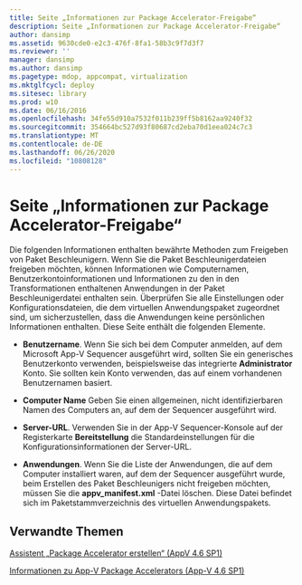 ```yaml
---
title: Seite „Informationen zur Package Accelerator-Freigabe“
description: Seite „Informationen zur Package Accelerator-Freigabe“
author: dansimp
ms.assetid: 9630cde0-e2c3-476f-8fa1-58b3c9f7d3f7
ms.reviewer: ''
manager: dansimp
ms.author: dansimp
ms.pagetype: mdop, appcompat, virtualization
ms.mktglfcycl: deploy
ms.sitesec: library
ms.prod: w10
ms.date: 06/16/2016
ms.openlocfilehash: 34fe55d910a7532f011b239ff5b8162aa9240f32
ms.sourcegitcommit: 354664bc527d93f80687cd2eba70d1eea024c7c3
ms.translationtype: MT
ms.contentlocale: de-DE
ms.lasthandoff: 06/26/2020
ms.locfileid: "10808128"
---
```

# Seite „Informationen zur Package Accelerator-Freigabe“


Die folgenden Informationen enthalten bewährte Methoden zum Freigeben von Paket Beschleunigern. Wenn Sie die Paket Beschleunigerdateien freigeben möchten, können Informationen wie Computernamen, Benutzerkontoinformationen und Informationen zu den in den Transformationen enthaltenen Anwendungen in der Paket Beschleunigerdatei enthalten sein. Überprüfen Sie alle Einstellungen oder Konfigurationsdateien, die dem virtuellen Anwendungspaket zugeordnet sind, um sicherzustellen, dass die Anwendungen keine persönlichen Informationen enthalten. Diese Seite enthält die folgenden Elemente.

-   **Benutzername**. Wenn Sie sich bei dem Computer anmelden, auf dem Microsoft App-V Sequencer ausgeführt wird, sollten Sie ein generisches Benutzerkonto verwenden, beispielsweise das integrierte **Administrator** Konto. Sie sollten kein Konto verwenden, das auf einem vorhandenen Benutzernamen basiert.

-   **Computer Name** Geben Sie einen allgemeinen, nicht identifizierbaren Namen des Computers an, auf dem der Sequencer ausgeführt wird.

-   **Server-URL**. Verwenden Sie in der App-V Sequencer-Konsole auf der Registerkarte **Bereitstellung** die Standardeinstellungen für die Konfigurationsinformationen der Server-URL.

-   **Anwendungen**. Wenn Sie die Liste der Anwendungen, die auf dem Computer installiert waren, auf dem der Sequencer ausgeführt wurde, beim Erstellen des Paket Beschleunigers nicht freigeben möchten, müssen Sie die **appv\_manifest.xml** -Datei löschen. Diese Datei befindet sich im Paketstammverzeichnis des virtuellen Anwendungspakets.

## Verwandte Themen


[Assistent „Package Accelerator erstellen“ (AppV 4.6 SP1)](create-package-accelerator-wizard--appv-46-sp1-.md)

[Informationen zu App-V Package Accelerators (App-V 4.6 SP1)](about-app-v-package-accelerators--app-v-46-sp1-.md)

 

 





